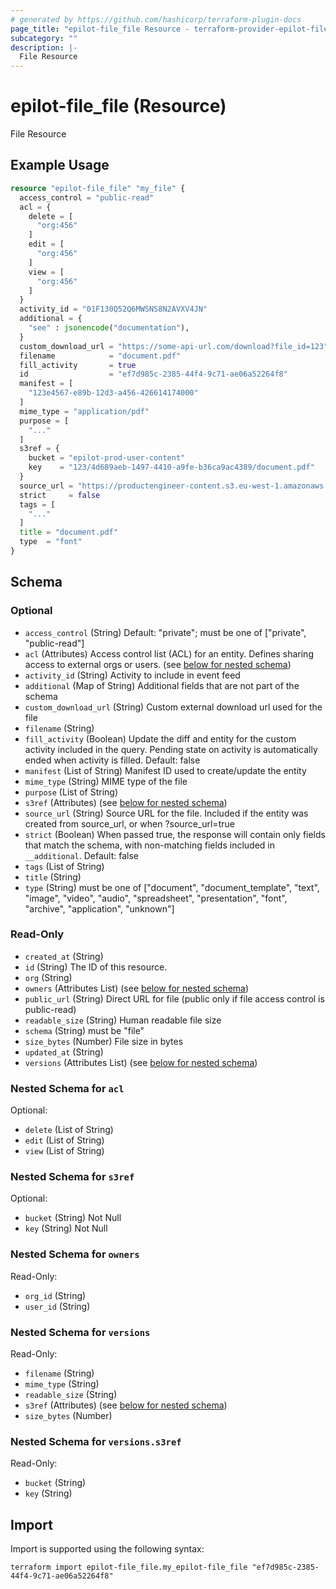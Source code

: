 ```yaml
---
# generated by https://github.com/hashicorp/terraform-plugin-docs
page_title: "epilot-file_file Resource - terraform-provider-epilot-file"
subcategory: ""
description: |-
  File Resource
---
```


# epilot-file_file (Resource)

File Resource

## Example Usage

```terraform
resource "epilot-file_file" "my_file" {
  access_control = "public-read"
  acl = {
    delete = [
      "org:456"
    ]
    edit = [
      "org:456"
    ]
    view = [
      "org:456"
    ]
  }
  activity_id = "01F130Q52Q6MWSNS8N2AVXV4JN"
  additional = {
    "see" : jsonencode("documentation"),
  }
  custom_download_url = "https://some-api-url.com/download?file_id=123"
  filename            = "document.pdf"
  fill_activity       = true
  id                  = "ef7d985c-2385-44f4-9c71-ae06a52264f8"
  manifest = [
    "123e4567-e89b-12d3-a456-426614174000"
  ]
  mime_type = "application/pdf"
  purpose = [
    "..."
  ]
  s3ref = {
    bucket = "epilot-prod-user-content"
    key    = "123/4d689aeb-1497-4410-a9fe-b36ca9ac4389/document.pdf"
  }
  source_url = "https://productengineer-content.s3.eu-west-1.amazonaws.com/product-engineer-checklist.pdf"
  strict     = false
  tags = [
    "..."
  ]
  title = "document.pdf"
  type  = "font"
}
```

<!-- schema generated by tfplugindocs -->
## Schema

### Optional

- `access_control` (String) Default: "private"; must be one of ["private", "public-read"]
- `acl` (Attributes) Access control list (ACL) for an entity. Defines sharing access to external orgs or users. (see [below for nested schema](#nestedatt--acl))
- `activity_id` (String) Activity to include in event feed
- `additional` (Map of String) Additional fields that are not part of the schema
- `custom_download_url` (String) Custom external download url used for the file
- `filename` (String)
- `fill_activity` (Boolean) Update the diff and entity for the custom activity included in the query.
Pending state on activity is automatically ended when activity is filled.
Default: false
- `manifest` (List of String) Manifest ID used to create/update the entity
- `mime_type` (String) MIME type of the file
- `purpose` (List of String)
- `s3ref` (Attributes) (see [below for nested schema](#nestedatt--s3ref))
- `source_url` (String) Source URL for the file. Included if the entity was created from source_url, or when ?source_url=true
- `strict` (Boolean) When passed true, the response will contain only fields that match the schema, with non-matching fields included in `__additional`. Default: false
- `tags` (List of String)
- `title` (String)
- `type` (String) must be one of ["document", "document_template", "text", "image", "video", "audio", "spreadsheet", "presentation", "font", "archive", "application", "unknown"]

### Read-Only

- `created_at` (String)
- `id` (String) The ID of this resource.
- `org` (String)
- `owners` (Attributes List) (see [below for nested schema](#nestedatt--owners))
- `public_url` (String) Direct URL for file (public only if file access control is public-read)
- `readable_size` (String) Human readable file size
- `schema` (String) must be "file"
- `size_bytes` (Number) File size in bytes
- `updated_at` (String)
- `versions` (Attributes List) (see [below for nested schema](#nestedatt--versions))

<a id="nestedatt--acl"></a>
### Nested Schema for `acl`

Optional:

- `delete` (List of String)
- `edit` (List of String)
- `view` (List of String)


<a id="nestedatt--s3ref"></a>
### Nested Schema for `s3ref`

Optional:

- `bucket` (String) Not Null
- `key` (String) Not Null


<a id="nestedatt--owners"></a>
### Nested Schema for `owners`

Read-Only:

- `org_id` (String)
- `user_id` (String)


<a id="nestedatt--versions"></a>
### Nested Schema for `versions`

Read-Only:

- `filename` (String)
- `mime_type` (String)
- `readable_size` (String)
- `s3ref` (Attributes) (see [below for nested schema](#nestedatt--versions--s3ref))
- `size_bytes` (Number)

<a id="nestedatt--versions--s3ref"></a>
### Nested Schema for `versions.s3ref`

Read-Only:

- `bucket` (String)
- `key` (String)

## Import

Import is supported using the following syntax:

```shell
terraform import epilot-file_file.my_epilot-file_file "ef7d985c-2385-44f4-9c71-ae06a52264f8"
```

